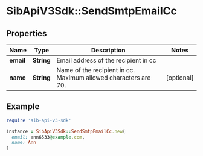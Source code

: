 # SibApiV3Sdk::SendSmtpEmailCc

## Properties

| Name | Type | Description | Notes |
| ---- | ---- | ----------- | ----- |
| **email** | **String** | Email address of the recipient in cc |  |
| **name** | **String** | Name of the recipient in cc. Maximum allowed characters are 70. | [optional] |

## Example

```ruby
require 'sib-api-v3-sdk'

instance = SibApiV3Sdk::SendSmtpEmailCc.new(
  email: ann6533@example.com,
  name: Ann
)
```

